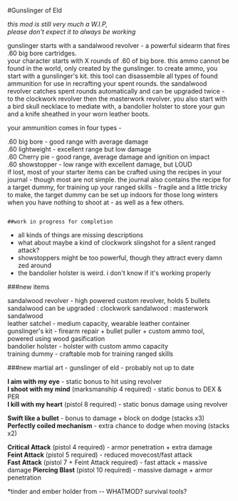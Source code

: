 #Gunslinger of Eld

*this mod is still very much a W.I.P,  
please don't expect it to always be working*

gunslinger starts with a sandalwood revolver - a powerful sidearm that fires .60 big bore cartridges.  
your character starts with X rounds of .60 of big bore. this ammo cannot be found in the world, only created by the gunslinger.
                                                                                      to create ammo, you start with a gunslinger's kit. this tool can disassemble all types of found ammunition for use in recrafting your spent rounds. the sandalwood revolver catches spent rounds automatically and can be upgraded twice - to the clockwork revolver then the masterwork revolver. you also start with a bird skull necklace to mediate with, a bandolier holster to store your gun and a knife sheathed in your worn leather boots.  

your ammunition comes in four types -  

.60 big bore - good range with average damage  
.60 lightweight - excellent range but low damage  
.60 Cherry pie - good range, average damage and ignition on impact  
.60 showstopper - low range with excellent damage, but LOUD  
                                                                                      if lost, most of your starter items can be crafted using the recipes in your journal - though most are not simple. the journal also contains the recipe for a target dummy, for training up your ranged skills - fragile and a little tricky to make, the target dummy can be set up indoors for those long winters when you have nothing to shoot at - as well as a few others.  

                                                                                      ##work in progress for completion
                                                                                      
+ all kinds of things are missing descriptions  
+ what about maybe a kind of clockwork slingshot for a silent ranged attack?  
+ showstoppers might be too powerful, though they attract every damn zed around  
+ the bandolier holster is weird. i don't know if it's working properly  
                                                                                      
###new items

sandalwood revolver - high powered custom revolver, holds 5 bullets  
	sandalwood can be upgraded : clockwork sandalwood : masterwork sandalwood  
leather satchel - medium capacity, wearable leather container  
gunslinger's kit - firearm repair + bullet puller + custom ammo tool, powered using wood gasification  
bandolier holster - holster with custom ammo capacity  
training dummy - craftable mob for training ranged skills  

###new martial art - gunslinger of eld - probably not up to date

**I aim with my eye** - static bonus to hit using revolver  
**I shoot with my mind** (marksmanship 4 required) - static bonus to DEX & PER  
**I kill with my heart** (pistol 8 required) - static bonus damage using revolver  

**Swift like a bullet** - bonus to damage + block on dodge (stacks x3)  
**Perfectly coiled mechanism** - extra chance to dodge when moving (stacks x2)  

**Critical Attack** (pistol 4 required) - armor penetration + extra damage  
**Feint Attack** (pistol 5 required) - reduced movecost/fast attack  
**Fast Attack** (pistol 7 + Feint Attack required) - fast attack + massive damage
**Piercing Blast** (pistol 10 required) - massive damage + armor penetration

*tinder and ember holder from -- WHATMOD? survival tools?

